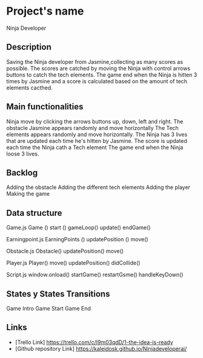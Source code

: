 # Project's name
Ninja Developer

## Description
Saving the Ninja developer from Jasmine,collecting as many scores as possible. The scores are catched by moving the Ninja with control arrows buttons to catch the tech elements. The game end when the Ninja is hitten 3 times by Jasmine and a score is calculated based on the amount of tech elements cacthed.


## Main functionalities
Ninja move by clicking the arrows buttons up, down, left and right.
The obstacle Jasmine appears randomly and move horizontally
The Tech elements appears randomly and move horizontally.
The Ninja has 3 lives that are updated each time he's hitten by Jasmine.
The score is updated each time the Ninja cath a Tech element
The game end when the Ninja loose 3 lives.

## Backlog
Adding the obstacle
Adding the different tech elements
Adding the player
Making the game


## Data structure
Game.js
Game ()
start ()
gameLoop()
update()
endGame()

Earningpoint.js
EarningPoints ()
updatePosition ()
move()

Obstacle.js
Obstacle()
updatePosition()
move()

Player.js
Player()
move()
updatePosition()
didCollide()

Script.js
window.onload()
startGame()
restartGsme()
handleKeyDown()


## States y States Transitions
Game Intro
Game Start
Game End



## Links

- [Trello Link] https://trello.com/c/I9m03qdD/1-the-idea-is-ready
- [Github repository Link] https://kaleidosk.github.io/Ninjadeveloperaj/
